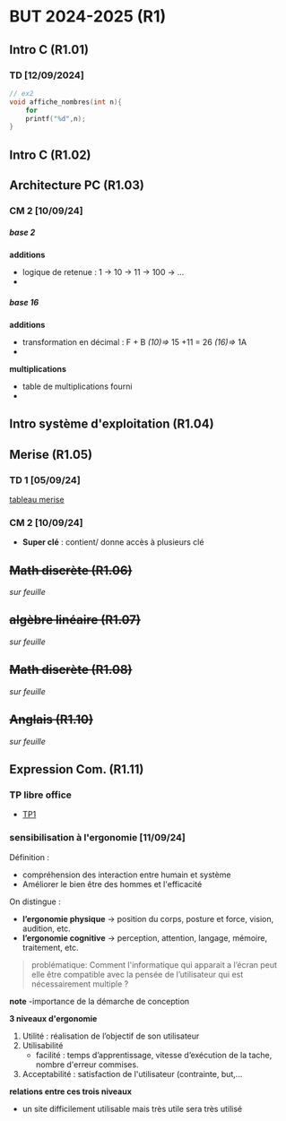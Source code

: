 
# BUT 2024-2025 (R1)

## Intro C (R1.01)

### TD [12/09/2024]

```c
// ex2
void affiche_nombres(int n){
	for
	printf("%d",n);
}
```

## Intro C (R1.02)

## Architecture PC (R1.03)

### CM 2 [10/09/24]

##### base 2
 **additions**
- logique de retenue : 1 -> 10 -> 11 -> 100 -> ...
- 
##### base 16
**additions**
- transformation en décimal : F + B *(10)=>* 15 +11 = 26 *(16)=>* 1A 
- 
**multiplications**
- table de multiplications fourni
- 

## Intro système d'exploitation (R1.04)

## Merise (R1.05)

### TD 1 [05/09/24]

[tableau merise](./merise/merise.ods)


### CM 2 [10/09/24]

 - **Super clé** : contient/ donne accès à plusieurs clé
 
## ~~Math discrète (R1.06)~~
*sur feuille*

## ~~algèbre linéaire (R1.07)~~
*sur feuille*

## ~~Math discrète (R1.08)~~
*sur feuille*

## ~~Anglais (R1.10)~~
*sur feuille*

## Expression Com. (R1.11)
 
### TP libre office

- [TP1](./R1.11/TP1.odt)

### sensibilisation à l'ergonomie [11/09/24]

Définition : 
- compréhension des interaction entre humain et système
- Améliorer le bien être des hommes et l'efficacité

On distingue :
- **l’ergonomie physique** -> position du corps, posture et force, vision, audition, etc.
- **l’ergonomie cognitive** -> perception, attention, langage, mémoire, traitement, etc.

> problématique: Comment l'informatique qui apparait a l’écran peut elle être compatible avec la pensée de l’utilisateur qui est nécessairement multiple ?

**note**
-importance de la démarche de conception

**3 niveaux d'ergonomie**

 1. Utilité : réalisation de l’objectif de son utilisateur
 2. Utilisabilité
	 - facilité : temps d’apprentissage, vitesse d’exécution de la tache, nombre d'erreur commises.
3. Acceptabilité : satisfaction de l'utilisateur (contrainte, but,...

**relations entre ces trois niveaux**
- un site difficilement utilisable mais très utile sera très utilisé
<!--stackedit_data:
eyJoaXN0b3J5IjpbLTE5MDI5MjM1MTEsLTEzNzYxNDE1NSwtND
E4MDg0NzQsMjkzMTExMTcwLDk4MDM5NzI4MywtNzIwNjQ4MjAz
LC00NjkxNjkwNTUsLTc0MzI5NTIxNSwtNTE2MzM2ODY0LC0xNj
g3MjEwNjA1LC01NDQ0NTAzMzEsNTUzNzU4MTExLC0yMTMyNDcx
NzYyLC0xNTI2NjE2OTIxLDE4MjYxNTc3MTAsMTU4MzI3Nzc4Ni
wxNjIyOTMzMDM2LC0xNjcyOTExMzc0LDE3MjM1NzE5ODQsLTc3
NTkzNjk4NF19
-->